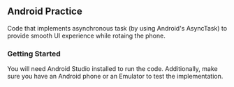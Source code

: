 ## Android Practice

Code that implements asynchronous task (by using Android's AsyncTask) to provide smooth UI experience while rotaing the phone.

### Getting Started

You will need Android Studio installed to run the code. Additionally, make sure you have an Android phone or an Emulator to test the implementation.
